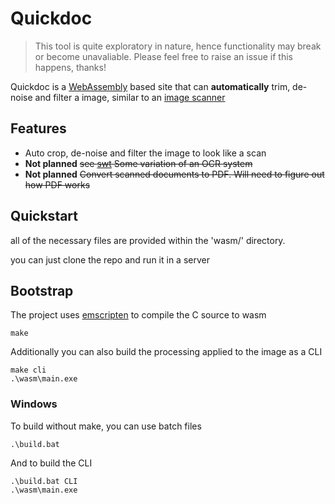 # Quickdoc

> This tool is quite exploratory in nature, hence functionality may break or become unavaliable. Please feel free to raise an issue if this happens, thanks! 

Quickdoc is a [WebAssembly](https://webassembly.org/) based site that can **automatically** trim, de-noise and filter a image, similar to an [image scanner](https://en.wikipedia.org/wiki/Image_scanner)

## Features

- Auto crop, de-noise and filter the image to look like a scan
- **Not planned** ~~see [swt](https://github.com/aadv1k/swt) Some variation of an OCR system~~
- **Not planned** ~~Convert scanned documents to PDF. Will need to figure out how PDF works~~

## Quickstart

all of the necessary files are provided within the 'wasm/' directory.

you can just clone the repo and run it in a server

## Bootstrap

The project uses [emscripten](https://emscripten.org) to compile the C source to wasm

```console
make
```

Additionally you can also build the processing applied to the image as a CLI

```console
make cli
.\wasm\main.exe
```

### Windows

To build without make, you can use batch files

```console
.\build.bat
```

And to build the CLI

```console
.\build.bat CLI
.\wasm\main.exe
```
